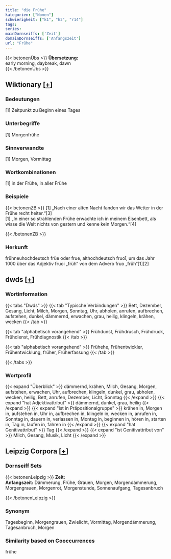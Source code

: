 ```yaml
---
title: "die Frühe"
kategorien: ["Nomen"]
schwierigkeit: ["k1", "h3", "r14"]
tags:
series:
mainDornseiffs: ['Zeit']
domainDornseiffs: ['Anfangszeit']
url: "Frühe"
---
```


{{< betonenÜbs >}}
**Übersetzung:**  
early morning, daybreak, dawn  
{{< /betonenÜbs >}}

## Wiktionary [[+](https://de.wiktionary.org/wiki/Frühe)]

### Bedeutungen
[1] Zeitpunkt zu Beginn eines Tages  

### Unterbegriffe
[1] Morgenfrühe  

### Sinnverwandte
[1] Morgen, Vormittag  

### Wortkombinationen
[1] in der Frühe, in aller Frühe  

### Beispiele
{{< betonenZB >}}
[1] „Nach einer alten Nacht fanden wir das Wetter in der Frühe recht heiter.“[3]  
[1] „In einer so strahlenden Frühe erwachte ich in meinem Eisenbett, als wisse die Welt nichts von gestern und kenne kein Morgen.“[4]  

{{< /betonenZB >}}
### Herkunft
frühneuhochdeutsch früe oder frue, althochdeutsch fruoī, um das Jahr 1000 über das Adjektiv fruoi „früh“ von dem Adverb fruo „früh“[1][2]  



## dwds [[+](https://www.dwds.de/wb/Frühe)]

### Wortinformation
{{< tabs "Dwds" >}}
{{< tab "Typische Verbindungen" >}}
Bett, Dezember, Gesang, Licht, Milch, Morgen, Sonntag, Uhr, abholen, anrufen, aufbrechen, aufstehen, dunkel, dämmernd, erwachen, grau, heilig, klingeln, krähen, wecken
{{< /tab >}}

{{< tab "alphabetisch vorangehend" >}}
Frühdunst, Frühdrusch, Frühdruck, Frühdienst, Frühdiagnostik
{{< /tab >}}

{{< tab "alphabetisch vorangehend" >}}
Frühehe, Frühentwickler, Frühentwicklung, früher, Früherfassung
{{< /tab >}}

{{< /tabs >}}

### Wortprofil
{{< expand "Überblick" >}} dämmernd, krähen, Milch, Gesang, Morgen, aufstehen, erwachen, Uhr, aufbrechen, klingeln, dunkel, grau, abholen, wecken, heilig, Bett, anrufen, Dezember, Licht, Sonntag {{< /expand >}}
{{< expand "hat Adjektivattribut" >}} dämmernd, dunkel, grau, heilig {{< /expand >}}
{{< expand "ist in Präpositionalgruppe" >}} krähen in, Morgen in, aufstehen in, Uhr in, aufbrechen in, klingeln in, wecken in, anrufen in, Sonntag in, dauern in, verlassen in, Montag in, beginnen in, hören in, starten in, Tag in, laufen in, fahren in {{< /expand >}}
{{< expand "hat Genitivattribut" >}} Tag {{< /expand >}}
{{< expand "ist Genitivattribut von" >}} Milch, Gesang, Musik, Licht {{< /expand >}}

## Leipzig Corpora [[+](https://corpora.uni-leipzig.de/en/res?word=Frühe&corpusId=deu_newscrawl-public_2018)]

### Dornseiff Sets
{{< betonenLeipzig >}}
**Zeit:**  
**Anfangszeit:** Dämmerung, Frühe, Grauen, Morgen, Morgendämmerung, Morgengrauen, Morgenrot, Morgenstunde, Sonnenaufgang, Tagesanbruch  

{{< /betonenLeipzig >}}

### Synonym
Tagesbeginn, Morgengrauen, Zwielicht, Vormittag, Morgendämmerung, Tagesanbruch, Morgen


### Similarity based on Cooccurrences
frühe

